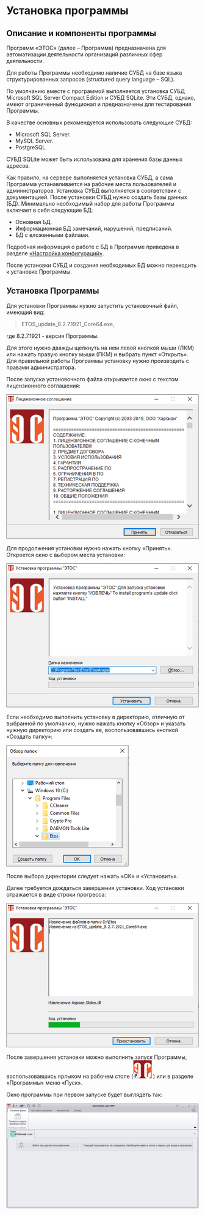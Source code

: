 # Установка программы

## Описание и компоненты программы

Программ «ЭТОС» (далее – Программа) предназначена для автоматизации деятельности организаций различных сфер деятельности.

Для работы Программы необходимо наличие СУБД на базе языка структурированных запросов (structured query language – SQL).

По умолчанию вместе с программой выполняется установка СУБД Microsoft SQL Server Compact Edition и СУБД SQLite. Эти СУБД, однако, имеют ограниченный функционал и предназначены для тестирования Программы.

В качестве основных рекомендуется использовать следующие СУБД:

- Microsoft SQL Server.
- MySQL Server.
- PostgreSQL.
  
СУБД SQLite может быть использована для хранения базы данных адресов.

Как правило, на сервере выполняется установка СУБД, а сама Программа устанавливается на рабочие места пользователей и администраторов. Установка СУБД выполняется в соответствии с документацией. После установки СУБД нужно создать базы данных (БД). Минимально необходимый набор для работы Программы включает в себя следующие БД:

- Основная БД.
- Информационная БД замечаний, нарушений, предписаний.
- БД с вложенными файлами.
  
Подробная информация о работе с БД в Программе приведена в разделе [«Настройка конфигураций»](08_configuration.md).

После установки СУБД и создания необходимых БД можно переходить к установке Программы.

## Установка Программы

Для установки Программы нужно запустить установочный файл, имеющий вид:

>ETOS_update_8.2.7.1921_Core64.exe,

где 8.2.7.1921 - версия Программы.

Для этого нужно дважды щелкнуть на нем левой кнопкой мыши (ЛКМ) или нажать правую кнопку мыши (ПКМ) и выбрать пункт «Открыть». Для правильной работы Программы установку нужно производить с правами администратора.

После запуска установочного файла открывается окно с текстом лицензионного соглашения:

![Лицензионное соглашение](images/01_install_01.png) 

Для продолжения установки нужно нажать кнопку «Принять». Откроется окно с выбором места установки:

![Выбор директории для установки](images/01_install_02.png)

Если необходимо выполнить установку в директорию, отличную от выбранной по умолчанию, нужно нажать кнопку «Обзор» и указать нужную директорию или создать ее, воспользовавшись кнопкой «Создать папку»:

![Изменение директории установки](images/01_install_03.png)

После выбора директории следует нажать «ОК» и «Установить».

Далее требуется дождаться завершения установки. Ход установки отражается в виде строки прогресса:
 
![Ход установки](images/01_install_04.png)

После завершения установки можно выполнить запуск Программы, воспользовавшись ярлыком на рабочем столе (![](images/01_install_icon_01.png) ) или в разделе «Программы» меню «Пуск». 

Окно программы при первом запуске будет выглядеть так:

![Первый запуск программы](images/01_install_05.png)